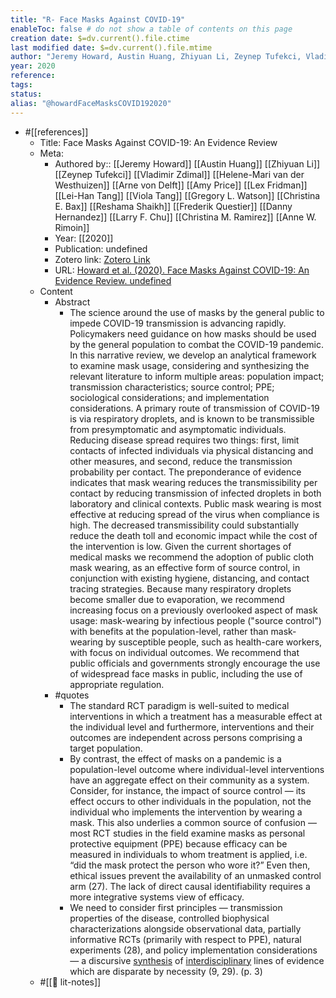 ```yaml
---
title: "R- Face Masks Against COVID-19"
enableToc: false # do not show a table of contents on this page
creation date: $=dv.current().file.ctime
last modified date: $=dv.current().file.mtime
author: "Jeremy Howard, Austin Huang, Zhiyuan Li, Zeynep Tufekci, Vladimir Zdimal, Helene-Mari van der Westhuizen, Arne von Delft, Amy Price, Lex Fridman, Lei-Han Tang, Viola Tang, Gregory L. Watson, Christina E. Bax, Reshama Shaikh, Frederik Questier, Danny Hernandez, Larry F. Chu, Christina M. Ramirez, Anne W. Rimoin"
year: 2020
reference: 
tags: 
status: 
alias: "@howardFaceMasksCOVID192020"
---
```


-   #[[references]]
    -   Title: Face Masks Against COVID-19: An Evidence Review
    -   Meta:
        -   Authored by:: [[Jeremy Howard]] [[Austin Huang]] [[Zhiyuan Li]] [[Zeynep Tufekci]] [[Vladimir Zdimal]] [[Helene-Mari van der Westhuizen]] [[Arne von Delft]] [[Amy Price]] [[Lex Fridman]] [[Lei-Han Tang]] [[Viola Tang]] [[Gregory L. Watson]] [[Christina E. Bax]] [[Reshama Shaikh]] [[Frederik Questier]] [[Danny Hernandez]] [[Larry F. Chu]] [[Christina M. Ramirez]] [[Anne W. Rimoin]]
        -   Year: [[2020]]
        -   Publication: undefined
        -   Zotero link: [Zotero Link](zotero://select/items/1_FD66ZY3E)
        -   URL: [Howard et al. (2020). Face Masks Against COVID-19: An Evidence Review. undefined](https://www.preprints.org/manuscript/202004.0203/v3)
    -   Content
        -   Abstract
            -   The science around the use of masks by the general public to impede COVID-19 transmission is advancing rapidly. Policymakers need guidance on how masks should be used by the general population to combat the COVID-19 pandemic. In this narrative review, we develop an analytical framework to examine mask usage, considering and synthesizing the relevant literature to inform multiple areas: population impact; transmission characteristics; source control; PPE; sociological considerations; and implementation considerations. A primary route of transmission of COVID-19 is via respiratory droplets, and is known to be transmissible from presymptomatic and asymptomatic individuals. Reducing disease spread requires two things: first, limit contacts of infected individuals via physical distancing and other measures, and second, reduce the transmission probability per contact. The preponderance of evidence indicates that mask wearing reduces the transmissibility per contact by reducing transmission of infected droplets in both laboratory and clinical contexts. Public mask wearing is most effective at reducing spread of the virus when compliance is high. The decreased transmissibility could substantially reduce the death toll and economic impact while the cost of the intervention is low. Given the current shortages of medical masks we recommend the adoption of public cloth mask wearing, as an effective form of source control, in conjunction with existing hygiene, distancing, and contact tracing strategies. Because many respiratory droplets become smaller due to evaporation, we recommend increasing focus on a previously overlooked aspect of mask usage: mask-wearing by infectious people ("source control") with benefits at the population-level, rather than mask-wearing by susceptible people, such as health-care workers, with focus on individual outcomes. We recommend that public officials and governments strongly encourage the use of widespread face masks in public, including the use of appropriate regulation.
        -   #quotes
            -   The standard RCT paradigm is well-suited to medical interventions in which a treatment has a measurable effect at the individual level and furthermore, interventions and their outcomes are independent across persons comprising a target population.
            -   By contrast, the effect of masks on a pandemic is a population-level outcome where individual-level interventions have an aggregate effect on their community as a system. Consider, for instance, the impact of source control — its effect occurs to other individuals in the population, not the individual who implements the intervention by wearing a mask. This also underlies a common source of confusion — most RCT studies in the field examine masks as personal protective equipment (PPE) because efficacy can be measured in individuals to whom treatment is applied, i.e. “did the mask protect the person who wore it?” Even then, ethical issues prevent the availability of an unmasked control arm (27). The lack of direct causal identifiability requires a more integrative systems view of efficacy.
            -   We need to consider first principles — transmission properties of the disease, controlled biophysical characterizations alongside observational data, partially informative RCTs (primarily with respect to PPE), natural experiments (28), and policy implementation considerations — a discursive [synthesis]([[synthesis]]) of [interdisciplinary]([[interdisciplinarity]]) lines of evidence which are disparate by necessity (9, 29). (p. 3)
    -   #[[📝 lit-notes]]
